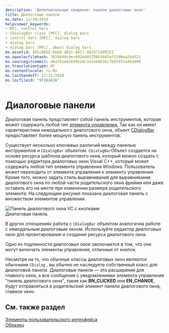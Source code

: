 ```yaml
---
description: 'Дополнительные сведения: панели диалоговых окон'
title: Диалоговые панели
ms.date: 11/19/2018
helpviewer_keywords:
- MFC, control bars
- CDialogBar class [MFC], dialog bars
- control bars [MFC], dialog bars
- dialog bars
- dialog bars [MFC], about dialog bars
ms.assetid: 485c8055-6bb0-4051-8417-dd2971499321
ms.openlocfilehash: 701954dc9ec682bd95258b26d7af1290ea2da521
ms.sourcegitcommit: d6af41e42699628c3e2e6063ec7b03931a49a098
ms.translationtype: MT
ms.contentlocale: ru-RU
ms.lasthandoff: 12/11/2020
ms.locfileid: "97261636"
---
```

# <a name="dialog-bars"></a>Диалоговые панели

Диалоговая панель представляет собой панель инструментов, которая может содержать любой тип [элемента управления.](control-bars.md) Так как он имеет характеристики немодального диалогового окна, объект [CDialogBar](reference/cdialogbar-class.md) предоставляет более мощную панель инструментов.

Существует несколько ключевых различий между панелью инструментов и `CDialogBar` объектом. `CDialogBar`Объект создается на основе ресурса шаблона диалогового окна, который можно создать с помощью редактора диалоговых окон Visual C++, который может содержать любой тип элемента управления Windows. Пользователь может переходить от элемента управления к элементу управления. Кроме того, можно задать стиль выравнивания для выравнивания диалогового окна по любой части родительского окна фрейма или даже оставить его на месте при изменении размера родительского элемента. На следующем рисунке показана диалоговая панель с множеством элементов управления.

![Панель диалогового окна VC с кнопками](../mfc/media/vc378t1.gif "Панель диалогового окна VC с кнопками") <br/>
Диалоговая панель

В других отношениях работа с `CDialogBar` объектом аналогична работе с немодальным диалоговым окном. Используйте редактор диалоговых окон для проектирования и создания ресурса диалогового окна.

Одно из подлинности диалоговых окон заключается в том, что они могут включать элементы управления, отличные от кнопок.

Несмотря на то, что обычные классы диалоговых окон являются обычными `CDialog` , вы обычно не наследуете собственный класс для диалоговой панели. Диалоговые панели — это расширения для главного окна, а все сообщения с уведомлениями элемента управления "панель диалогового окна", такие как **BN_CLICKED** или **EN_CHANGE**, будут отправляться в родительский элемент панели диалогового окна, главное окно.

## <a name="see-also"></a>См. также раздел

[Элементы пользовательского интерфейса](user-interface-elements-mfc.md)<br/>
[Образец](../overview/visual-cpp-samples.md)
